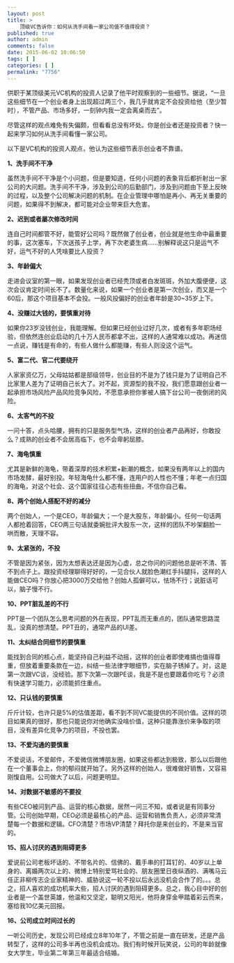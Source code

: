 ```yaml
---
layout: post
title: >
    顶级VC告诉你：如何从洗手间看一家公司值不值得投资？
published: true
author: admin
comments: false
date: 2015-06-02 10:06:50
tags: [ ]
categories: [ ]
permalink: "7756"
---
```



供职于某顶级美元VC机构的投资人记录了他平时观察到的一些细节。据说，“一旦这些细节在一个创业者身上出现超过两三个，我几乎就肯定不会投资给他（至少暂时），不管产品、市场多好，一刻钟内我一定会离桌而去”。

尽管这样的观点难免有失偏颇，但看看总没有坏处。你是创业者还是投资者？快一起来学习如何从洗手间看懂一家公司。

以下是VC机构的投资人观点，他认为这些细节表示创业者不靠谱。

**1、洗手间不干净**

虽然洗手间不干净是个小问题，但是要知道，任何小问题的表象背后都折射出一家公司的大问题。洗手间不干净，涉及到公司的后勤部门，涉及到问题由下至上反映的过程，以及整个公司解决问题的机制。在企业管理中哪怕是再小、再无关重要的问题，如果得不到解决，都可能对企业带来巨大危害。

**2、迟到或者屡次修改时间**

连自己时间都管不好，能管好公司吗？既然做了创业者，创业就是他生命中最重要的事，这次塞车，下次送孩子上学，再下次老婆生病……别解释说这只是运气不好，运气不好的人凭啥要比人投资？

**3、年龄偏大**

走进会议室的第一眼，如果发现创业者已经秃顶或者白发斑斑，外加大腹便便，这次会议肯定时间长不了。数量化来说，如果一个创业者是第一次创业，而又是一个60后，那这个项目基本不会投。一般风投偏好的创业者年龄是30~35岁上下。

**4、没赚过大钱的，要慎重对待**

如果你23岁没钱创业，我能理解。但如果已经创业过好几次，或者有多年职场经验，但依然连创业启动的几十万人民币都拿不出，这样的人通常难以成功。再迷信一点说，赚钱是有命的，有些人做什么都能赚，有些人则没这个运气。

**5、富二代、官二代要绕开**

人家家资亿万，父母姑姑都是部级领导，创业目的不是为了钱只是为了证明自己不比家里人差为了证明自己长大了。对不起，资源型的我不投，我们愿意跟创业者一起承担市场风险产品风险竞争风险，不愿意承担你爹被人搞下台公司一夜倒闭的风险。

**6、太客气的不投**

一问十答，点头哈腰，拥有的只是服务型气场，这样的创业者产品再好，你敢投么？成熟的创业者不会居高临下，也不会卑躬屈膝。

**7、海龟慎重**

尤其是新鲜的海龟，带着深厚的技术积累+新潮的概念，如果没有两年以上的国内市场发酵，最好别投。年轻海龟什么都不懂，连用户的人性也不懂；年老一点归国的海龟，对这个社会、这个国家往往心态有些扭曲，不信你自己看。

**8、两个创始人搭配不好的减分**

两个创始人，一个是CEO，年龄偏大；一个是大股东，年龄偏小。任何一句话两人都抢着回答，CEO两三句话就委婉批评大股东一次，这样的团队不吵架翻脸一哄而散，天理不容。

**9、太紧张的，不投**

不管是因为紧张，因为太想表达还是因为心虚，总之你问的问题他总是听不清、答不到点子上。跟投资经理聊得好好的，一见合伙人就脸色潮红手抖腿抖，这样的人能做CEO吗？你放心把3000万交给他？创始人孤僻可以，怯场不行；说脏话可以，脑子慢不行。

**10、PPT脏乱差的不行**

PPT是一个团队怎么思考问题的外在表现，PPT乱而无重点的，团队通常思路混乱，没真的想清楚。PPT丑的，通常产品的UI差。

**11、太纠结合同细节的要慎重**

能找到合同的核心点，能坚持自己利益不动摇，这样的创业者即使难搞也值得尊重，但放着重要条款在一边，纠结一些法律字眼细节，实在脑子锈掉了。对，这是第一次跟VC谈，没经验。那下次第一次跟PE谈，我是不是也要跟着你吃亏？必须有快速学习能力，必须能抓住重点。

**12、只认钱的要慎重**

斤斤计较，也许只是5%的估值差距，看不到不同VC能提供的不同价值。这样的项目如果真的很好，那也只能说你对他确实没啥价值，这种只能靠涨价来争取的项目，没有差异化竞争力的项目，不投也罢。

**13、不爱沟通的要慎重**

不爱说话，不爱邮件，不爱微信微博朋友圈，如果这些都达到极致，那么以后跟他在一个董事会上，你的郁闷就开始了。另外这样的创始人，很难做好销售，又容易刚愎自用。公司做大了以后，问题更明显。

**14、对数据不敏感的不要投**

有些CEO被问到产品、运营的核心数据，居然一问三不知，或者说是有同事分管。公司创始早期，CEO必须是最核心的产品、运营和销售负责人，必须非常清楚每一个数据和逻辑。CFO清楚？市场VP清楚？拜托你是来创业的，不是来当官的。

**15、招人讨厌的遇到阻碍更多**

爱说前公司老板坏话的、不带名片的、信佛的、戴手串的打耳钉的、40岁以上单身的、离婚两次以上的、微博上特别爱骂社会的、朋友圈里日夜纵酒的、满嘴马云任正非柳传志企业家精神的、威胁说这一轮不投以后永远没机会合作了的。。。总之，招人喜欢的成功机率大些，招人讨厌的遇到阻碍更多。总之，我心目中好的创业者是一个盖世英雄，他温和又坚定，聪明又阳光，他将身穿金甲踏着彩云而来，塞给我10亿美元回报。

**16、公司成立时间过长的**

一听公司历史，发现公司已经成立8年10年了，不管之前是一直在研发，还是产品转型了，这样的公司多半再也没机会成功。我们有时候开玩笑说，公司的年龄就像女大学生，毕业第二年第三年最适合结婚。